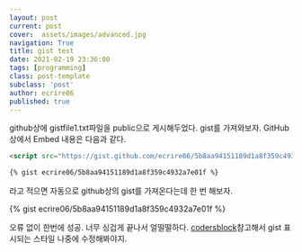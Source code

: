 ```yaml
---
layout: post
current: post
cover:  assets/images/advanced.jpg
navigation: True
title: gist test
date: 2021-02-19 23:36:00
tags: [programming]
class: post-template
subclass: 'post'
author: ecrire06
published: true
---
```


github상에 gistfile1.txt파일을 public으로 게시해두었다. gist를 가져와보자. GitHub상에서 Embed 내용은 다음과 같다.

~~~html
<script src="https://gist.github.com/ecrire06/5b8aa94151189d1a8f359c4932a7e01f.js"></script>
~~~

~~~txt
{% gist ecrire06/5b8aa94151189d1a8f359c4932a7e01f %}
~~~

라고 적으면 자동으로 github상의 gist를 가져온다는데 한 번 해보자.

{% gist ecrire06/5b8aa94151189d1a8f359c4932a7e01f %}

오류 없이 한번에 성공. 너무 싱겁게 끝나서 얼떨떨하다. [codersblock](https://codersblock.com/blog/customizing-github-gists/)참고해서 gist 표시되는 스타일 나중에 수정해봐야지.